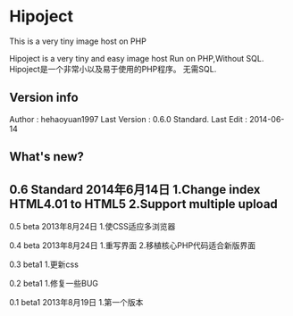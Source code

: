 Hipoject
========

This is a very tiny image host on PHP

Hipoject is a very tiny and easy image host
Run on PHP,Without SQL.
Hipoject是一个非常小以及易于使用的PHP程序。
无需SQL.

Version info
--------
Author : hehaoyuan1997
Last Version : 0.6.0 Standard.
Last Edit : 2014-06-14

What's new?
--------
0.6 Standard      2014年6月14日
1.Change index HTML4.01 to HTML5
2.Support multiple upload
--------
0.5 beta          2013年8月24日
1.使CSS适应多浏览器

0.4 beta          2013年8月24日
1.重写界面
2.移植核心PHP代码适合新版界面

0.3 beta1
1.更新css

0.2 beta1
1.修复一些BUG

0.1 beta1         2013年8月19日
1.第一个版本
